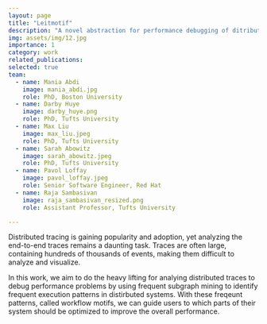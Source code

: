 ```yaml
---
layout: page
title: "Leitmotif"
description: "A novel abstraction for performance debugging of ditributed systems"
img: assets/img/12.jpg
importance: 1
category: work
related_publications: 
selected: true
team:
  - name: Mania Abdi
    image: mania_abdi.jpg
    role: PhD, Boston University
  - name: Darby Huye
    image: darby_huye.png
    role: PhD, Tufts University
  - name: Max Liu
    image: max_liu.jpeg
    role: PhD, Tufts University
  - name: Sarah Abowitz
    image: sarah_abowitz.jpeg
    role: PhD, Tufts University
  - name: Pavol Loffay
    image: pavol_loffay.jpeg
    role: Senior Software Engineer, Red Hat
  - name: Raja Sambasivan
    image: raja_sambasivan_resized.png
    role: Assistant Professor, Tufts University

---
```


Distributed tracing is gaining popularity and adoption, yet analyzing the end-to-end traces remains a daunting task. Traces are often large, containing hundreds of thousands of events, making them difficult to analyze and visualize.

In this work, we aim to do the heavy lifting for analying distributed traces to debug performance problems by using frequent subgraph mining to identify frequent execution patterns in distirbuted systems. With these freqeunt patterns, called workflow motifs, we can guide users to which parts of their system should be optimized to improve the overall performance.

